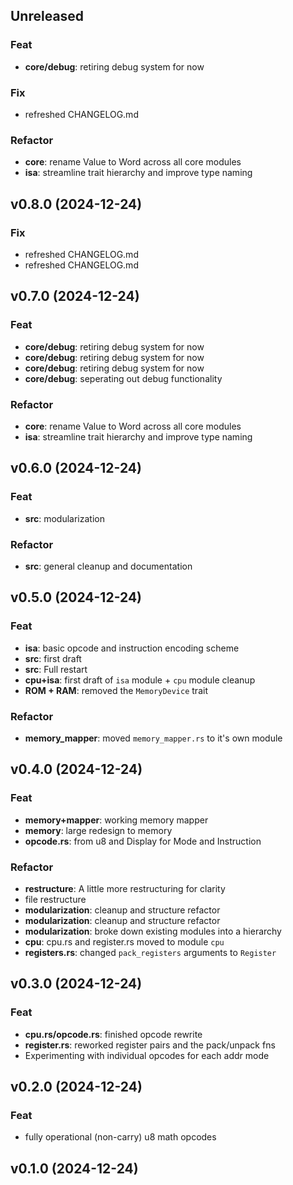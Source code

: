 ## Unreleased

### Feat

- **core/debug**: retiring debug system for now

### Fix

- refreshed CHANGELOG.md

### Refactor

- **core**: rename Value to Word across all core modules
- **isa**: streamline trait hierarchy and improve type naming

## v0.8.0 (2024-12-24)

### Fix

- refreshed CHANGELOG.md
- refreshed CHANGELOG.md

## v0.7.0 (2024-12-24)

### Feat

- **core/debug**: retiring debug system for now
- **core/debug**: retiring debug system for now
- **core/debug**: retiring debug system for now
- **core/debug**: seperating out debug functionality

### Refactor

- **core**: rename Value to Word across all core modules
- **isa**: streamline trait hierarchy and improve type naming

## v0.6.0 (2024-12-24)

### Feat

- **src**: modularization

### Refactor

- **src**: general cleanup and documentation

## v0.5.0 (2024-12-24)

### Feat

- **isa**: basic opcode and instruction encoding scheme
- **src**: first draft
- **src**: Full restart
- **cpu+isa**: first draft of `isa` module + `cpu` module cleanup
- **ROM + RAM**: removed the `MemoryDevice` trait

### Refactor

- **memory_mapper**: moved `memory_mapper.rs` to it's own module

## v0.4.0 (2024-12-24)

### Feat

- **memory+mapper**: working memory mapper
- **memory**: large redesign to memory
- **opcode.rs**: from u8 and Display for Mode and Instruction

### Refactor

- **restructure**: A little more restructuring for clarity
- file restructure
- **modularization**: cleanup and structure refactor
- **modularization**: cleanup and structure refactor
- **modularization**: broke down existing modules into a hierarchy
- **cpu**: cpu.rs and register.rs moved to module `cpu`
- **registers.rs**: changed `pack_registers` arguments to `Register`

## v0.3.0 (2024-12-24)

### Feat

- **cpu.rs/opcode.rs**: finished opcode rewrite
- **register.rs**: reworked register pairs and the pack/unpack fns
- Experimenting with individual opcodes for each addr mode

## v0.2.0 (2024-12-24)

### Feat

- fully operational (non-carry) u8 math opcodes

## v0.1.0 (2024-12-24)
